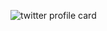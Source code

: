 ![twitter profile card](https://github.com/DevPikimon/twitter-profile-card/assets/131951426/9cae606d-a38c-4c8e-af92-639847d02575)
